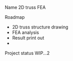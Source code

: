 Name
2D truss FEA

Roadmap
- 2D truss structure drawing
- FEA analysis
- Result print out
-

Project status
WIP...2